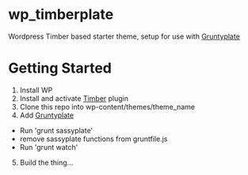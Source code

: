 # wp_timberplate
Wordpress Timber based starter theme, setup for use with [Gruntyplate](https://github.com/domain7/gruntyplate)

# Getting Started
1. Install WP
2. Install and activate [Timber](https://wordpress.org/plugins/timber-library/) plugin
3. Clone this repo into wp-content/themes/theme_name
4. Add [Gruntyplate](https://github.com/domain7/gruntyplate)
  * Run 'grunt sassyplate'
  * remove sassyplate functions from gruntfile.js
  * Run 'grunt watch'
5. Build the thing...
